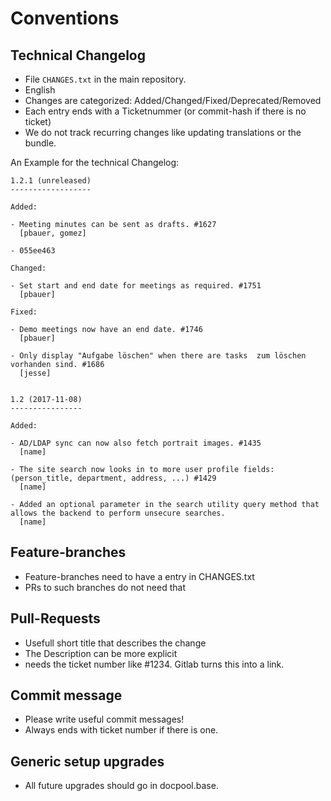 # Conventions

## Technical Changelog

- File `CHANGES.txt` in the main repository.
- English
- Changes are categorized: Added/Changed/Fixed/Deprecated/Removed
- Each entry ends with a Ticketnummer (or commit-hash if there is no ticket)
- We do not track recurring changes like updating translations or the bundle.

An Example for the technical Changelog:

```
1.2.1 (unreleased)
------------------

Added:

- Meeting minutes can be sent as drafts. #1627
  [pbauer, gomez]

- 055ee463

Changed:

- Set start and end date for meetings as required. #1751
  [pbauer]

Fixed:

- Demo meetings now have an end date. #1746
  [pbauer]

- Only display "Aufgabe löschen" when there are tasks  zum löschen vorhanden sind. #1686
  [jesse]


1.2 (2017-11-08)
----------------

Added:

- AD/LDAP sync can now also fetch portrait images. #1435
  [name]

- The site search now looks in to more user profile fields: (person_title, department, address, ...) #1429
  [name]

- Added an optional parameter in the search utility query method that allows the backend to perform unsecure searches.
  [name]
```

## Feature-branches

- Feature-branches need to have a entry in CHANGES.txt
- PRs to such branches do not need that

## Pull-Requests

- Usefull short title that describes the change
- The Description can be more explicit
- needs the ticket number like #1234. Gitlab turns this into a link.

## Commit message

- Please write useful commit messages!
- Always ends with ticket number if there is one.

## Generic setup upgrades

- All future upgrades should go in docpool.base.
